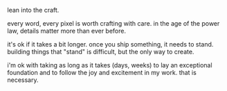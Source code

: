 lean into the craft.

every word, every pixel is worth crafting with care.
in the age of the power law, details matter more than ever before.

it's ok if it takes a bit longer. once you ship something, it needs to stand.
building things that "stand" is difficult, but the only way to create.

i'm ok with taking as long as it takes (days, weeks) to lay an exceptional foundation and to follow the joy and excitement in my work. that is necessary.



